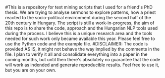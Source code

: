#This is a repository for text mining scripts that I used for a friend's PhD thesis. We are trying to analyse sermons to explore patterns, how a priest reacted to the socio-political environment during the second half of the 20th century in Hungary. The script is still a work-in-progress, the aim of this repo is to share the code, approach and the Hungarian NLP tools used during the process. I believe this is a unique research area and the tools needed for such work only became available this year. Please feel free to use the Python code and the example file.
#DISCLAIMER: The code is provided AS IS, it might not behave the way implied by the comments in the file. I plan to verify it all and consolidate everything into a paper in the coming months, but until then there's absolutely no guarantee that the code will work as indended and generate reproducible results. Feel free to use it, but you are on your own.
